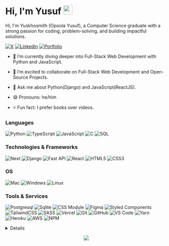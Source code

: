 # Hi, I'm Yusuf <img src="https://user-images.githubusercontent.com/1303154/88677602-1635ba80-d120-11ea-84d8-d263ba5fc3c0.gif" width="28px" alt="waving-hello">

Hi, I'm Yuskhosmith (Opoola Yusuf), a Computer Science graduate with a strong passion for coding, problem-solving, and building impactful solutions.

[![X](https://img.shields.io/badge/Twitter-black?style=for-the-badge&logo=x&logoColor=white)](https://x.com/yuskhosmith)
[![LinkedIn](https://img.shields.io/badge/LinkedIn-black?style=for-the-badge&logo=linkedin)](https://www.linkedin.com/in/yusufopoola/)
[![Portfolio](https://img.shields.io/badge/Portfolio-black?style=for-the-badge&logo=files&logoColor=white)](https://ysk.vercel.app)

- 🌱 I’m currently diving deeper into Full-Stack Web Development with Python and JavaScript.

- 👯 I’m excited to collaborate on Full-Stack Web Development and Open-Source Projects.

- 💬 Ask me about Python(Django) and JavaScript(ReactJS).

- 😄 Pronouns: he/him

- ⚡ Fun fact: I prefer books over videos.

### Languages
![Python](https://img.shields.io/badge/python-black?style=for-the-badge&logo=python)
![TypeScript](https://img.shields.io/badge/typescript-black?style=for-the-badge&logo=typescript)
![JavaScript](https://img.shields.io/badge/javascript-black?style=for-the-badge&logo=javascript)
![C](https://img.shields.io/badge/c-black?style=for-the-badge&logo=c)<!-- [![Bash](https://img.shields.io/badge/bash-black?style=for-the-badge&logo=gnu-bash&logoColor=white) -->
![SQL](https://img.shields.io/badge/sql-black?style=for-the-badge&logo=mysql)

### Technologies & Frameworks
![Next](https://img.shields.io/badge/nextjs-black?style=for-the-badge&logo=nextdotjs)
![Django](https://img.shields.io/badge/django-black?style=for-the-badge&logo=django)
![Fast API](https://img.shields.io/badge/fast%20api-black?style=for-the-badge&logo=fastapi)
![React](https://img.shields.io/badge/react-black?style=for-the-badge&logo=react)
![HTML5](https://img.shields.io/badge/html5-black?style=for-the-badge&logo=html5)
![CSS3](https://img.shields.io/badge/css3-black?style=for-the-badge&logo=css3)

### OS

![Mac](https://img.shields.io/badge/mac%20os-black?style=for-the-badge&logo=apple)
![Windows](https://img.shields.io/badge/Windows-black?style=for-the-badge&logo=Windows)
![Linux](https://img.shields.io/badge/linux-black?style=for-the-badge&logo=Linux)

### Tools & Services
![Postgresql](https://img.shields.io/badge/Postgresql-black?style=for-the-badge&logo=Postgresql)
![Sqlite](https://img.shields.io/badge/Sqlite-black?style=for-the-badge&logo=Sqlite)
![CSS Module](https://img.shields.io/badge/CSS--modules-black?style=for-the-badge&logo=CSS-Modules)
![Figma](https://img.shields.io/badge/Figma-black?style=for-the-badge&logo=Figma)
![Styled Components](https://img.shields.io/badge/styled--components-black?style=for-the-badge&logo=styled-components)
![TailwindCSS](https://img.shields.io/badge/tailwindcss-black?style=for-the-badge&logo=tailwind-css)
![SASS](https://img.shields.io/badge/SASS-black?style=for-the-badge&logo=SASS)
![Vercel](https://img.shields.io/badge/vercel-black?style=for-the-badge&logo=vercel)
![Git](https://img.shields.io/badge/Git-black?style=for-the-badge&logo=git)
![GitHub](https://img.shields.io/badge/GitHub-black?style=for-the-badge&logo=github)
![VS Code](https://img.shields.io/badge/-VS%20Code-black?style=for-the-badge&logo=visual%20studio%20code)
![Yarn](https://img.shields.io/badge/yarn-black?style=for-the-badge&logo=yarn)
![Heroku](https://img.shields.io/badge/Heroku-black?style=for-the-badge&logo=heroku)
![AWS](https://img.shields.io/badge/AWS-black?style=for-the-badge&logo=amazon)
![NPM](https://img.shields.io/badge/npm-black?style=for-the-badge&logo=npm)



<details>
<p align="center">
  <a href="https://github.com/Yuskhosmith">
    <img src="https://github-profile-summary-cards.vercel.app/api/cards/profile-details?username=Yuskhosmith&theme=transparent" />
  </a>
  <a href="https://github.com/Yuskhosmith">
    <img src="https://github-readme-streak-stats.herokuapp.com/?user=yuskhosmith&hide_border=true&card_width=338&theme=transparent" />
  </a>
  <a href="https://github.com/Yuskhosmith">
    <img src="https://github-profile-summary-cards.vercel.app/api/cards/stats?username=yuskhosmith&theme=transparent" />
  </a>
  <a href="https://github.com/Yuskhosmith">
    <img src="https://github-readme-stats-git-masterrstaa-rickstaa.vercel.app/api/top-langs?username=Yuskhosmith&layout=compact&theme=transparent&hide_border=true"> 
  </a>
  <br> <br>
  <a href="https://github.com/Yuskhosmith">
    <img src="https://github-profile-trophy.vercel.app/?username=Yuskhosmith&theme=algolia&no-frame=true&no-bg=true&row=1&column=7" width="100%" alt="Trophy" align="middle"  /> <br> <br>
  </a>
</p>
</details>


<p align="center">
  <a href="https://github.com/Yuskhosmith">
    <img src="https://komarev.com/ghpvc/?username=yuskhosmith&color=blue&style=flat)" />
  </a>
</p>



<!-- <div align="center">
  <h2> <strong> My Github Stats </strong> </h2>
    <img src="https://github-readme-stats-git-masterrstaa-rickstaa.vercel.app/api?username=Yuskhosmith&show_icons=true&theme=transparent&hide_border=true">
</div> -->
<!--

- 🔭 I’m currently working on ...
- 🌱 I’m currently learning ...
- 👯 I’m looking to collaborate on ...
- 🤔 I’m looking for help with ...
- 💬 Ask me about ...
- 📫 How to reach me: ...
- 😄 Pronouns: ...
- ⚡ Fun fact: ...
-->